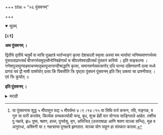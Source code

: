 +++
title = "०६ पुंसवनम्"

+++

<details open><summary>मूलम्</summary>

**[८९]**

**अथ पुंसवनम् ।**

द्वितीये तृतीये चतुर्थे वा मासि पुन्नक्षत्रे भर्ताभ्यङ्गं कृत्वा देशकालौ स्मृत्वा अस्यां मम भार्यायां जनिष्यमाणगर्भस्य पुंरूपताप्राप्त्यर्थं बीजगर्भसमुद्भवैनोनिबर्हणार्थं च श्रीपरमेश्वरप्रीत्यर्थं पुंसवनं करिष्ये । इति सङ्कल्प्य । गणेशपूजापुण्याहवाचनमातृकापूजानान्दीश्राद्धानि कृत्वा, समानवर्णसवत्सगोर् दधि पत्न्या दक्षिणपाणौ दत्वा मध्ये प्रागग्रं यवं द्वौ माषौ पार्श्वयोर् दत्वा किं पिबसीति त्रिः पृष्ट्वा पुंसवनं पुंसवनम् इति त्रिर् उक्त्वा सा प्राश्नीयात् । एवं त्रिः कुर्यात् ॥

**इति पुंसवनम् ।**
</details>

<details><summary>मराठी</summary>

आतां पुंसवनप्रयोग साङ्गतो. 

हैम्, गरोदर झाल्यापासून २ । ३ किंवा चतुर्थ महिन्याम्त दिनशुद्धि पाहून, ज्या दिवशी पुरुषनक्षत्र[^१] असेल त्या दिवशी, भर्त्याने अभ्यङ्गस्नान करून देशकालादिसङ्कीर्तन करून 

> अस्यां मम भार्यायां जनिष्यमाणगर्भस्य पुंरूपताप्राप्त्यर्थंं बीजगर्भसमुद्भवैनोनिबर्हणार्थं च श्रीपरमेश्वरप्रीत्यर्थं पुंसवनं करिष्ये । 

असा सङ्कल्प करून उदक सोडावेम्. 

[^१]: या पुंसवनास शुद्ध ५ मीपासून वद्य ५ मीपर्यम्त ४।९।१४।१५ या तिथि वर्ज करून, रवि, मङ्गळ, व गुरु या वारी करावेम्. कित्येक ग्रन्थकर्त्यान्नी चन्द्र, बुध, शुक्र हेही वार योग्यच साङ्गितले आहेत. तशीच पु नक्षत्रे, झ० पुष्य, श्रवण, हस्त, पुनर्वसु, मृग, अभिजित् (उत्तराषाढा आणि श्रवण याञ्चा सन्धि), मूळ व अनुराधा, अश्विनी या ९ नक्षत्राम्स पुनक्षत्रे झणतात. याञ्चा योग पाहून हा संस्कार करावा.

आणि गणेशपूजन, पुण्याहवाचन, मातृकापूजन, व नान्दीश्राद्ध करून, एकरङ्गाची असून सवत्स अशा गायीचे दहीं स्त्रीच्या उजव्या हाताम्त ठेवून त्याम्त पूर्वदिशेस शेवट करून, एक यव आणि पार्श्वभागीं दोन उडीद देऊन - किं पिबसि असें त्रिवार स्त्रीस विचारावेम्. स्त्रीने पुंसवनम् असे उत्तर देऊन तें दहीं प्यावे. असे ३ वेळ करून (पृ० ८५ ओ०१३ येथे साङ्गितल्याप्रमाणे ) कर्म ईश्वरार्पण करावेम्. 

इति श्रीकमलाकरे पुंसवनप्रयोगः ॥
</details> 
